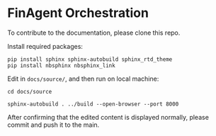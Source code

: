 # FinAgent Orchestration

To contribute to the documentation, please clone this repo.

Install required packages:
```
pip install sphinx sphinx-autobuild sphinx_rtd_theme
pip install nbsphinx nbsphinx_link
```

Edit in `docs/source/`, and then run on local machine:
```
cd docs/source

sphinx-autobuild . ../build --open-browser --port 8000
```

After confirming that the edited content is displayed normally, please commit and push it to the main.